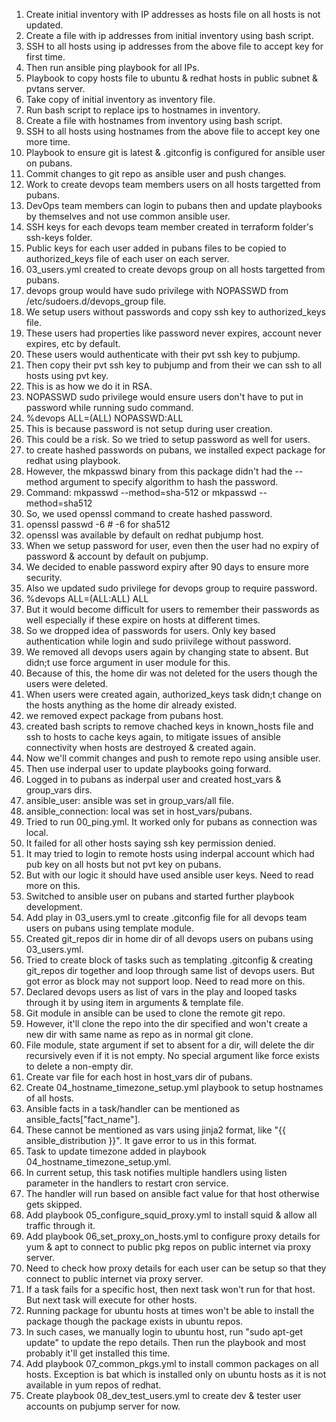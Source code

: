 1. Create initial inventory with IP addresses as hosts file on all hosts is not updated.
2. Create a file with ip addresses from initial inventory using bash script.
3. SSH to all hosts using ip addresses from the above file to accept key for first time.
4. Then run ansible ping playbook for all IPs.
5. Playbook to copy hosts file to ubuntu & redhat hosts in public subnet & pvtans server.
6. Take copy of initial inventory as inventory file.
7. Run bash script to replace ips to hostnames in inventory.
8. Create a file with hostnames from inventory using bash script.
9. SSH to all hosts using hostnames from the above file to accept key one more time.
10. Playbook to ensure git is latest & .gitconfig is configured for ansible user on pubans.
11. Commit changes to git repo as ansible user and push changes.
12. Work to create devops team members users on all hosts targetted from pubans.
13. DevOps team members can login to pubans then and update playbooks by themselves and not use common ansible user.
14. SSH keys for each devops team member created in terraform folder's ssh-keys folder.
15. Public keys for each user added in pubans files to be copied to authorized_keys file of each user on each server.
16. 03_users.yml created to create devops group on all hosts targetted from pubans.
17. devops group would have sudo privilege with NOPASSWD from /etc/sudoers.d/devops_group file.
18. We setup users without passwords and copy ssh key to authorized_keys file.
19. These users had properties like password never expires, account never expires, etc by default.
20. These users would authenticate with their pvt ssh key to pubjump.
21. Then copy their pvt ssh key to pubjump and from their we can ssh to all hosts using pvt key.
22. This is as how we do it in RSA.
23. NOPASSWD sudo privilege would ensure users don't have to put in password while running sudo command.
23. %devops ALL=(ALL) NOPASSWD:ALL
24. This is because password is not setup during user creation.
25. This could be a risk. So we tried to setup password as well for users.
26. to create hashed passwords on pubans, we installed expect package for redhat using playbook.
27. However, the mkpasswd binary from this package didn't had the --method argument to specify algorithm to hash the password.
28. Command: mkpasswd --method=sha-512 or mkpasswd --method=sha512
28. So, we used openssl command to create hashed password.
29. openssl passwd -6	# -6 for sha512
30. openssl was available by default on redhat pubjump host.
31. When we setup password for user, even then the user had no expiry of password & account by default on pubjump.
32. We decided to enable password expiry after 90 days to ensure more security.
33. Also we updated sudo privilege for devops group to require password.
34. %devops ALL=(ALL:ALL) ALL
35. But it would become difficult for users to remember their passwords as well especially if these expire on hosts at different times.
36. So we dropped idea of passwords for users. Only key based authentication while login and sudo priivilege without password.
36. We removed all devops users again by changing state to absent. But didn;t use force argument in user module for this.
36. Because of this, the home dir was not deleted for the users though the users were deleted.
36. When users were created again, authorized_keys task didn;t change on the hosts anything as the home dir already existed.
37. we removed expect package from pubans host.
38. created bash scripts to remove chached keys in known_hosts file and ssh to hosts to cache keys again, to mitigate issues of ansible connectivity when hosts are destroyed & created again.
39. Now we'll commit changes and push to remote repo using ansible user.
40. Then use inderpal user to update playbooks going forward.
41. Logged in to pubans as inderpal user and created host_vars & group_vars dirs.
42. ansible_user: ansible was set in group_vars/all file.
43. ansible_connection: local was set in host_vars/pubans.
44. Tried to run 00_ping.yml. It worked only for pubans as connection was local.
45. It failed for all other hosts saying ssh key permission denied.
46. It may tried to login to remote hosts using inderpal account which had pub key on all hosts but not pvt key on pubans.
47. But with our logic it should have used ansible user keys. Need to read more on this.
48. Switched to ansible user on pubans and started further playbook development.
49. Add play in 03_users.yml to create .gitconfig file for all devops team users on pubans using template module.
50. Created git_repos dir in home dir of all devops users on pubans using 03_users.yml.
51. Tried to create block of tasks such as templating .gitconfig & creating git_repos dir together and loop through same list of devops users. But got error as block may not support loop. Need to read more on this.
52. Declared devops users as list of vars in the play and looped tasks through it by using item in arguments & template file.
53. Git module in ansible can be used to clone the remote git repo.
54. However, it'll clone the repo into the dir specified and won't create a new dir with same name as repo as in normal git clone.
55. File module, state argument if set to absent for a dir, will delete the dir recursively even if it is not empty. No special argument like force exists to delete a non-empty dir.
56. Create var file for each host in host_vars dir of pubans.
57. Create 04_hostname_timezone_setup.yml playbook to setup hostnames of all hosts.
58. Ansible facts in a task/handler can be mentioned as ansible_facts["fact_name"].
59. These cannot be mentioned as vars using jinja2 format, like "{{ ansible_distribution }}". It gave error to us in this format.
60. Task to update timezone added in playbook 04_hostname_timezone_setup.yml.
61. In current setup, this task notifies multiple handlers using listen parameter in the handlers to restart cron service.
62. The handler will run based on ansible fact value for that host otherwise gets skipped.
63. Add playbook 05_configure_squid_proxy.yml to install squid & allow all traffic through it.
64. Add playbook 06_set_proxy_on_hosts.yml to configure proxy details for yum & apt to connect to public pkg repos on public internet via proxy server.
65. Need to check how proxy details for each user can be setup so that they connect to public internet via proxy server.
66. If a task fails for a specific host, then next task won't run for that host. But next task will execute for other hosts.
67. Running package for ubuntu hosts at times won't be able to install the package though the package exists in ubuntu repos.
68. In such cases, we manually login to ubuntu host, run "sudo apt-get update" to update the repo details. Then run the playbook and most probably it'll get installed this time.
69. Add playbook 07_common_pkgs.yml to install common packages on all hosts. Exception is bat which is installed only on ubuntu hosts as it is not available in yum repos of redhat.
70. Create playbook 08_dev_test_users.yml to create dev & tester user accounts on pubjump server for now.

